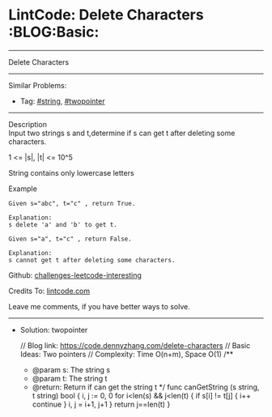 
# LintCode: Delete Characters     :BLOG:Basic:

---

Delete Characters  

---

Similar Problems:  

-   Tag: [#string](https://code.dennyzhang.com/tag/string), [#twopointer](https://code.dennyzhang.com/tag/twopointer)

---

Description  
Input two strings s and t,determine if s can get t after deleting some characters.  

1 <= |s|, |t| <= 10^5  

String contains only lowercase letters  

Example  

    Given s="abc", t="c" , return True.
    
    Explanation:
    s delete 'a' and 'b' to get t.

    Given s="a", t="c" , return False.
    
    Explanation:
    s cannot get t after deleting some characters.

Github: [challenges-leetcode-interesting](https://github.com/DennyZhang/challenges-leetcode-interesting/tree/master/problems/delete-characters)  

Credits To: [lintcode.com](https://www.lintcode.com/problem/delete-characters/description)  

Leave me comments, if you have better ways to solve.  

---

-   Solution: twopointer

    // Blog link: https://code.dennyzhang.com/delete-characters
    // Basic Ideas: Two pointers
    // Complexity: Time O(n+m), Space O(1)
    /**
     * @param s: The string s
     * @param t: The string t
     * @return: Return if can get the string t
     */
    func canGetString (s string, t string) bool {
        i, j := 0, 0
        for i<len(s) && j<len(t) {
    	if s[i] != t[j] {
    	    i++
    	    continue
    	}
    	i, j = i+1, j+1
        }
        return j==len(t)
    }

